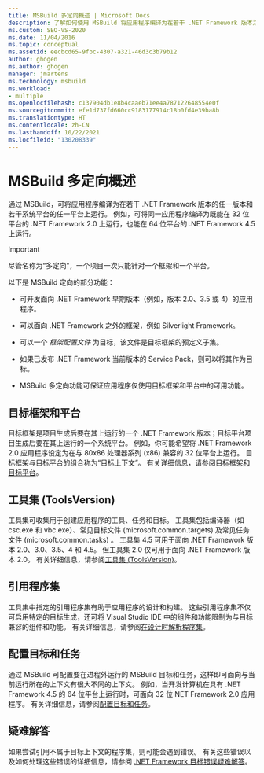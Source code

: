 ```yaml
---
title: MSBuild 多定向概述 | Microsoft Docs
description: 了解如何使用 MSBuild 将应用程序编译为在若干 .NET Framework 版本之一和若干系统平台之一上运行。
ms.custom: SEO-VS-2020
ms.date: 11/04/2016
ms.topic: conceptual
ms.assetid: eecbcd65-9fbc-4307-a321-46d3c3b79b12
author: ghogen
ms.author: ghogen
manager: jmartens
ms.technology: msbuild
ms.workload:
- multiple
ms.openlocfilehash: c137904db1e8b4caaeb71ee4a787122648554e0f
ms.sourcegitcommit: efe1d737fd660cc9183177914c18b0fd4e39ba8b
ms.translationtype: HT
ms.contentlocale: zh-CN
ms.lasthandoff: 10/22/2021
ms.locfileid: "130208339"
---
```

# <a name="msbuild-multitargeting-overview"></a>MSBuild 多定向概述

通过 MSBuild，可将应用程序编译为在若干 .NET Framework 版本的任一版本和若干系统平台的任一平台上运行。 例如，可将同一应用程序编译为既能在 32 位平台的 .NET Framework 2.0 上运行，也能在 64 位平台的 .NET Framework 4.5 上运行。

> [!IMPORTANT]
> 尽管名称为“多定向”，一个项目一次只能针对一个框架和一个平台。

 以下是 MSBuild 定向的部分功能：

- 可开发面向 .NET Framework 早期版本（例如，版本 2.0、3.5 或 4）的应用程序。

- 可以面向 .NET Framework 之外的框架，例如 Silverlight Framework。

- 可以一个 *框架配置文件* 为目标，该文件是目标框架的预定义子集。

- 如果已发布 .NET Framework 当前版本的 Service Pack，则可以将其作为目标。

- MSBuild 多定向功能可保证应用程序仅使用目标框架和平台中的可用功能。

## <a name="target-framework-and-platform"></a>目标框架和平台

 目标框架是项目生成后要在其上运行的一个 .NET Framework 版本；目标平台项目生成后要在其上运行的一个系统平台。  例如，你可能希望将 .NET Framework 2.0 应用程序设定为在与 80x86 处理器系列 (x86) 兼容的 32 位平台上运行。 目标框架与目标平台的组合称为“目标上下文”。 有关详细信息，请参阅[目标框架和目标平台](../msbuild/msbuild-target-framework-and-target-platform.md)。

## <a name="toolset-toolsversion"></a>工具集 (ToolsVersion)

 工具集可收集用于创建应用程序的工具、任务和目标。 工具集包括编译器（如 csc.exe 和 vbc.exe）、常见目标文件 (microsoft.common.targets) 及常见任务文件 (microsoft.common.tasks)   。 工具集 4.5 可用于面向 .NET Framework 版本 2.0、3.0、3.5、4 和 4.5。 但工具集 2.0 仅可用于面向 .NET Framework 版本 2.0。 有关详细信息，请参阅[工具集 (ToolsVersion)](../msbuild/msbuild-toolset-toolsversion.md)。

## <a name="reference-assemblies"></a>引用程序集

 工具集中指定的引用程序集有助于应用程序的设计和构建。 这些引用程序集不仅可启用特定的目标生成，还可将 Visual Studio IDE 中的组件和功能限制为与目标兼容的组件和功能。 有关详细信息，请参阅[在设计时解析程序集](../msbuild/resolving-assemblies-at-design-time.md)。

## <a name="configure-targets-and-tasks"></a>配置目标和任务

 通过 MSBuild 可配置要在进程外运行的 MSBuild 目标和任务，这样即可面向与当前运行所在的上下文有很大不同的上下文。  例如，当开发计算机在具有 .NET Framework 4.5 的 64 位平台上运行时，可面向 32 位 NET Framework 2.0 应用程序。 有关详细信息，请参阅[配置目标和任务](../msbuild/configure-tasks.md)。

## <a name="troubleshooting"></a>疑难解答

 如果尝试引用不属于目标上下文的程序集，则可能会遇到错误。 有关这些错误以及如何处理这些错误的详细信息，请参阅 [.NET Framework 目标错误疑难解答](../msbuild/troubleshooting-dotnet-framework-targeting-errors.md)。
